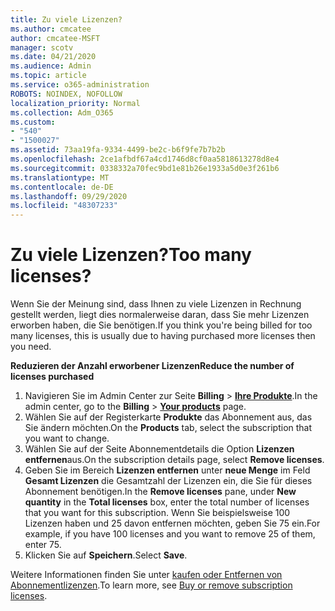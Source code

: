 ```yaml
---
title: Zu viele Lizenzen?
ms.author: cmcatee
author: cmcatee-MSFT
manager: scotv
ms.date: 04/21/2020
ms.audience: Admin
ms.topic: article
ms.service: o365-administration
ROBOTS: NOINDEX, NOFOLLOW
localization_priority: Normal
ms.collection: Adm_O365
ms.custom:
- "540"
- "1500027"
ms.assetid: 73aa19fa-9334-4499-be2c-b6f9fe7b7b2b
ms.openlocfilehash: 2ce1afbdf67a4cd1746d8cf0aa5818613278d8e4
ms.sourcegitcommit: 0338332a70fec9bd1e81b26e1933a5d0e3f261b6
ms.translationtype: MT
ms.contentlocale: de-DE
ms.lasthandoff: 09/29/2020
ms.locfileid: "48307233"
---
```

# <a name="too-many-licenses"></a><span data-ttu-id="889ad-102">Zu viele Lizenzen?</span><span class="sxs-lookup"><span data-stu-id="889ad-102">Too many licenses?</span></span>

<span data-ttu-id="889ad-103">Wenn Sie der Meinung sind, dass Ihnen zu viele Lizenzen in Rechnung gestellt werden, liegt dies normalerweise daran, dass Sie mehr Lizenzen erworben haben, die Sie benötigen.</span><span class="sxs-lookup"><span data-stu-id="889ad-103">If you think you're being billed for too many licenses, this is usually due to having purchased more licenses then you need.</span></span>
  
<span data-ttu-id="889ad-104">**Reduzieren der Anzahl erworbener Lizenzen**</span><span class="sxs-lookup"><span data-stu-id="889ad-104">**Reduce the number of licenses purchased**</span></span>
  
1. <span data-ttu-id="889ad-105">Navigieren Sie im Admin Center zur Seite **Billing** \> **[Ihre Produkte](https://go.microsoft.com/fwlink/p/?linkid=842054)**.</span><span class="sxs-lookup"><span data-stu-id="889ad-105">In the admin center, go to the **Billing** \> **[Your products](https://go.microsoft.com/fwlink/p/?linkid=842054)** page.</span></span>
2. <span data-ttu-id="889ad-106">Wählen Sie auf der Registerkarte **Produkte** das Abonnement aus, das Sie ändern möchten.</span><span class="sxs-lookup"><span data-stu-id="889ad-106">On the **Products** tab, select the subscription that you want to change.</span></span>
3. <span data-ttu-id="889ad-107">Wählen Sie auf der Seite Abonnementdetails die Option **Lizenzen entfernen**aus.</span><span class="sxs-lookup"><span data-stu-id="889ad-107">On the subscription details page, select **Remove licenses**.</span></span>
4. <span data-ttu-id="889ad-108">Geben Sie im Bereich **Lizenzen entfernen** unter **neue Menge** im Feld **Gesamt Lizenzen** die Gesamtzahl der Lizenzen ein, die Sie für dieses Abonnement benötigen.</span><span class="sxs-lookup"><span data-stu-id="889ad-108">In the **Remove licenses** pane, under **New quantity** in the **Total licenses** box, enter the total number of licenses that you want for this subscription.</span></span> <span data-ttu-id="889ad-109">Wenn Sie beispielsweise 100 Lizenzen haben und 25 davon entfernen möchten, geben Sie 75 ein.</span><span class="sxs-lookup"><span data-stu-id="889ad-109">For example, if you have 100 licenses and you want to remove 25 of them, enter 75.</span></span>
5. <span data-ttu-id="889ad-110">Klicken Sie auf **Speichern**.</span><span class="sxs-lookup"><span data-stu-id="889ad-110">Select **Save**.</span></span>

<span data-ttu-id="889ad-111">Weitere Informationen finden Sie unter [kaufen oder Entfernen von Abonnementlizenzen](https://docs.microsoft.com/microsoft-365/commerce/licenses/buy-licenses).</span><span class="sxs-lookup"><span data-stu-id="889ad-111">To learn more, see [Buy or remove subscription licenses](https://docs.microsoft.com/microsoft-365/commerce/licenses/buy-licenses).</span></span>